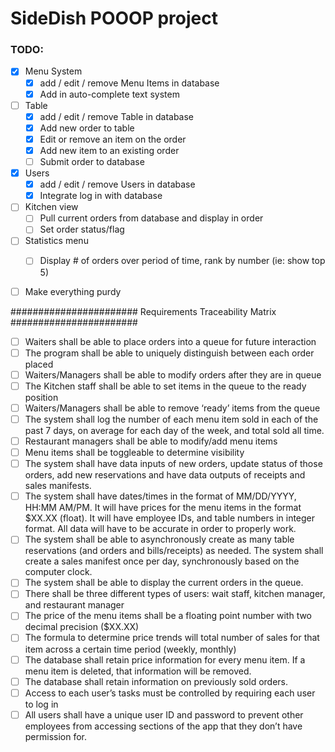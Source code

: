 # SideDish POOOP project

### TODO:
- [x] Menu System
    - [x] add / edit / remove Menu Items in database
    - [x] Add in auto-complete text system

- [ ] Table
   - [x] add / edit / remove Table in database
   - [x] Add new order to table
   - [x] Edit or remove an item on the order
   - [x] Add new item to an existing order
   - [ ] Submit order to database

- [x] Users
   - [x] add / edit / remove Users in database
   - [x] Integrate log in with database

- [ ] Kitchen view
   - [ ] Pull current orders from database and display in order
   - [ ] Set order status/flag

- [ ] Statistics menu
   - [ ] Display # of orders over period of time, rank by number (ie: show top 5)
    

- [ ] Make everything purdy

####################### Requirements Traceability Matrix #######################
- [ ] Waiters shall be able to place orders into a queue for future interaction
- [ ] The program shall be able to uniquely distinguish between each order placed
- [ ] Waiters/Managers shall be able to modify orders after they are in queue
- [ ] The Kitchen staff shall be able to set items in the queue to the ready position
- [ ] Waiters/Managers shall be able to remove ‘ready’ items from the queue
- [ ] The system shall log the number of each menu item sold in each of the past 7 days, on average for each day of the week, and total sold all time.
- [ ] Restaurant managers shall be able to modify/add menu items
- [ ] Menu items shall be toggleable to determine visibility
- [ ] The system shall have data inputs of new orders, update status of those orders, add new reservations and have data outputs of receipts and sales manifests.
- [ ] The system shall have dates/times in the format of MM/DD/YYYY, HH:MM AM/PM. It will have prices for the menu items in the format $XX.XX (float). It will have employee IDs, and table numbers in integer format. All data will have to be accurate in order to properly work.
- [ ] The system shall be able to asynchronously create as many table reservations (and orders and bills/receipts) as needed. The system shall create a sales manifest once per day, synchronously based on the computer clock.
- [ ] The system shall be able to display the current orders in the queue.
- [ ] There shall be three different types of users: wait staff, kitchen manager, and restaurant manager
- [ ] The price of the menu items shall be a floating point number with two decimal precision ($XX.XX)
- [ ] The formula to determine price trends will total number of sales for that item across a certain time period (weekly, monthly)
- [ ] The database shall retain price information for every menu item. If a menu item is deleted, that information will be removed.
- [ ] The database shall retain information on previously sold orders.
- [ ] Access to each user’s tasks must be controlled by requiring each user to log in
- [ ] All users shall have a unique user ID and password to prevent other employees from accessing sections of the app that they don’t have permission for.
